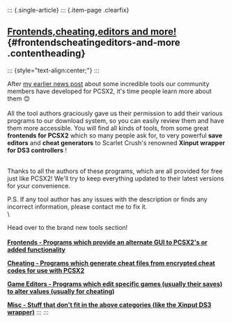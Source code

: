 ::: {.single-article}
::: {.item-page .clearfix}
## [Frontends,cheating,editors and more!](/249-frontends-cheating-game-editors.html) {#frontendscheatingeditors-and-more .contentheading}

::: {style="text-align:center;"}
:::

After [my earlier news post](/246-merry-xmas-2012.html) about some
incredible tools our community members have developed for PCSX2, it\'s
time people learn more about them
😊\
\
All the tool authors graciously gave us their permission to add their
various programs to our download system, so you can easily review them
and have them more accessible. You will find all kinds of tools, from
some great **frontends for PCSX2** which so many people ask for, to very
powerful **save editors** and **cheat generators** to Scarlet Crush\'s
renowned **Xinput wrapper for DS3 controllers** !

\
Thanks to all the authors of these programs, which are all provided for
free just like PCSX2! We\'ll try to keep everything updated to their
latest versions for your convenience.

P.S. If any tool author has any issues with the description or finds any
incorrect information, please contact me to fix it.\
\

Head over to the brand new tools section!\
\
**[Frontends - Programs which provide an alternate GUI to PCSX2\'s or
added functionality](/download/viewcategory/43-frontends.html)**

**[Cheating - Programs which generate cheat files from encrypted cheat
codes for use with PCSX2\
](/download/viewcategory/44-cheating.html)**

**[Game Editors - Programs which edit specific games (usually their
saves) to alter values (usually for cheating)\
](/download/viewcategory/46-game-editors.html)**

**[Misc - Stuff that don\'t fit in the above categories (like the Xinput
DS3 wrapper)](/download/viewcategory/45-misc.html)**
:::
:::
